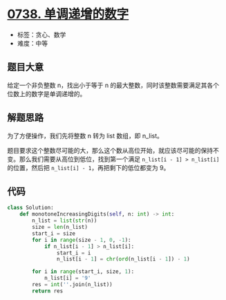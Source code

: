 # [0738. 单调递增的数字](https://leetcode.cn/problems/monotone-increasing-digits/)

- 标签：贪心、数学
- 难度：中等

## 题目大意

给定一个非负整数 n，找出小于等于 n 的最大整数，同时该整数需要满足其各个位数上的数字是单调递增的。

## 解题思路

为了方便操作，我们先将整数 n 转为 list 数组，即 n_list。

题目要求这个整数尽可能的大，那么这个数从高位开始，就应该尽可能的保持不变。那么我们需要从高位到低位，找到第一个满足 `n_list[i - 1] > n_list[i]` 的位置，然后把 `n_list[i] - 1`，再把剩下的低位都变为 9。 

##  代码

```python
class Solution:
    def monotoneIncreasingDigits(self, n: int) -> int:
        n_list = list(str(n))
        size = len(n_list)
        start_i = size
        for i in range(size - 1, 0, -1):
            if n_list[i - 1] > n_list[i]:
                start_i = i
                n_list[i - 1] = chr(ord(n_list[i - 1]) - 1)

        for i in range(start_i, size, 1):
            n_list[i] = '9'
        res = int(''.join(n_list))
        return res
```

